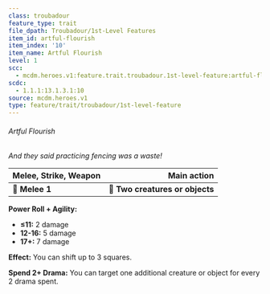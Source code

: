 ```yaml
---
class: troubadour
feature_type: trait
file_dpath: Troubadour/1st-Level Features
item_id: artful-flourish
item_index: '10'
item_name: Artful Flourish
level: 1
scc:
  - mcdm.heroes.v1:feature.trait.troubadour.1st-level-feature:artful-flourish
scdc:
  - 1.1.1:13.1.3.1:10
source: mcdm.heroes.v1
type: feature/trait/troubadour/1st-level-feature
---
```


###### Artful Flourish

*And they said practicing fencing was a waste!*

| **Melee, Strike, Weapon** |                 **Main action** |
| ------------------------- | ------------------------------: |
| **📏 Melee 1**            | **🎯 Two creatures or objects** |

**Power Roll + Agility:**

- **≤11:** 2 damage
- **12-16:** 5 damage
- **17+:** 7 damage

**Effect:** You can shift up to 3 squares.

**Spend 2+ Drama:** You can target one additional creature or object for every 2 drama spent.
